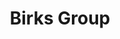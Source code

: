 ---
title: Birks Group
description: Buy diamonds & fine jewelry with Bitcoin.
homepage: https://www.maisonbirks.com/
twitter:
---